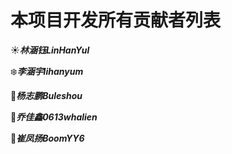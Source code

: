 # 本项目开发所有贡献者列表
  :sunny:***林涵钰LinHanYul***   
  
  :snowflake:***李涵宇lihanyum***     
  
  :herb:***杨志鹏Buleshou***      
  
  :rose:***乔佳鑫0613whalien***    
  
  :maple_leaf:***崔凤扬BoomYY6***   
 
